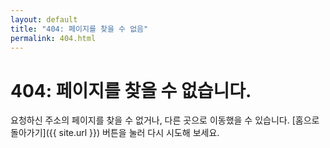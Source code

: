 ```yaml
---
layout: default
title: "404: 페이지를 찾을 수 없음"
permalink: 404.html
---
```


# 404: 페이지를 찾을 수 없습니다.

요청하신 주소의 페이지를 찾을 수 없거나, 다른 곳으로 이동했을 수 있습니다. [홈으로 돌아가기]({{ site.url }}) 버튼을 눌러 다시 시도해 보세요.
